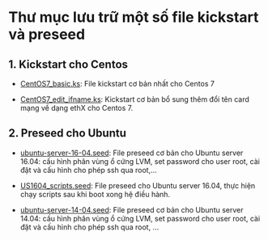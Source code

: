 # Thư mục lưu trữ một số file kickstart và preseed

## 1. Kickstart cho Centos

- [CentOS7_basic.ks](./CentOS7_basic.ks): File kickstart cơ bản nhất cho Centos 7

- [CentOS7_edit_ifname.ks](./CentOS7_edit_ifname.ks): Kickstart cơ bản bổ sung thêm đổi tên card mạng về dạng ethX cho Centos 7.

## 2. Preseed cho Ubuntu

- [ubuntu-server-16-04.seed](./ubuntu-server-16-04.seed): File preseed cơ bản cho Ubuntu server 16.04: cấu hình phân vùng ổ cứng LVM, set password cho user root, cài đặt và cấu hình cho phép ssh qua root,...

- [US1604_scripts.seed](./US1604_scripts.seed): File preseed cho Ubuntu server 16.04, thực hiện chạy scripts sau khi boot xong hệ điều hành.

- [ubuntu-server-14-04.seed](./ubuntu-server-14-04.seed): File preseed cơ bản cho Ubuntu server 14.04: cấu hình phân vùng ổ cứng LVM, set password cho user root, cài đặt và cấu hình cho phép ssh qua root, ...
